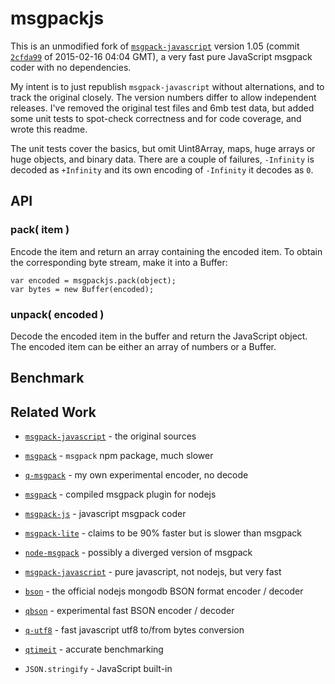 # msgpackjs

This is an unmodified fork of [`msgpack-javascript`](https://github.com/msgpack/msgpack-javascript)
version 1.05 (commit [`2cfda99`](https://github.com/andrasq/msgpack-javascript/commit/2cfda99e28b5b7599427300a88a11cfb71ec9eba)
of 2015-02-16 04:04 GMT),
a very fast pure JavaScript msgpack coder with no dependencies.

My intent is to just republish `msgpack-javascript` without alternations, and to track the
original closely.  The version numbers differ to allow independent releases.  I've removed
the original test files and 6mb test data, but added some unit tests to spot-check
correctness and for code coverage, and wrote this readme.

The unit tests cover the basics, but omit Uint8Array, maps, huge arrays or huge objects, and
binary data.  There are a couple of failures, `-Infinity` is decoded as `+Infinity` and its
own encoding of `-Infinity` it decodes as `0`.

## API

### pack( item )

Encode the item and return an array containing the encoded item.  To obtain the
corresponding byte stream, make it into a Buffer:

    var encoded = msgpackjs.pack(object);
    var bytes = new Buffer(encoded);

### unpack( encoded )

Decode the encoded item in the buffer and return the JavaScript object.  The encoded item
can be either an array of numbers or a Buffer.


## Benchmark


## Related Work


- [`msgpack-javascript`](https://github.com/msgpack/msgpack-javascript) - the original sources
- [`msgpack`](https://npmjs.com/package/msgpack) - `msgpack` npm package, much slower
- [`q-msgpack`](https://github.com/andrasq/node-q-msgpack) - my own experimental encoder, no decode

- [`msgpack`](https://npmjs.com/package/msgpack) - compiled msgpack plugin for nodejs
- [`msgpack-js`](https://npmjs.com/package/msgpack-js) - javascript msgpack coder
- [`msgpack-lite`](https://npmjs.com/package/msgpack-lite) - claims to be 90% faster but is slower than msgpack
- [`node-msgpack`](https://github.com/pgriess/node-msgpack) - possibly a diverged version of msgpack
- [`msgpack-javascript`](https://github.com/msgpack/msgpack-javascript) - pure javascript, not nodejs, but very fast
- [`bson`](https://npmjs.com/package/bson) - the official nodejs mongodb BSON format encoder / decoder
- [`qbson`](https://github.com/andrasq/node-qbson) - experimental fast BSON encoder / decoder
- [`q-utf8`](https://npmjs.com/package/q-utf8) - fast javascript utf8 to/from bytes conversion
- [`qtimeit`](https://npmjs.com/package/qtimeit) - accurate benchmarking
- `JSON.stringify` - JavaScript built-in
